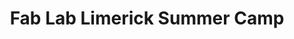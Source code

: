 ---
published: true
title: Fab Lab Limerick Summer Camp
layout:
permalink: 
category: banner-homepage
slug: kidsummercamp-after
link: /events/kidsummercamp/
caption:
  display: true
  description: Event, July 14th to 18th
  credits: Evelyn O'Connor
motto:
  display: true
responsive: false
---